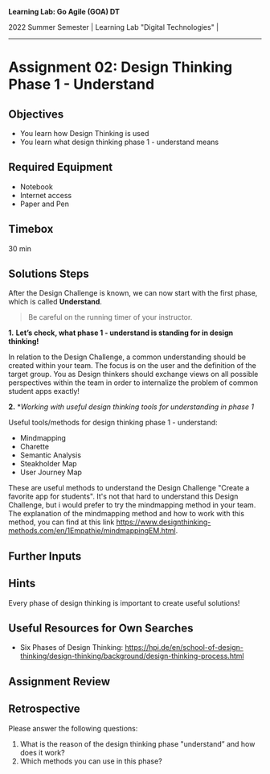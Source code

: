 <!--- Learning Lab: "Digital Technologies" GOA
Author: Mert Ünal 		Date: 2022  

-->



**Learning Lab: Go Agile (GOA) DT**   

2022 Summer Semester | Learning Lab "Digital Technologies" |  

***

# Assignment 02: Design Thinking Phase 1 - Understand

## Objectives
- You learn how Design Thinking is used
- You learn what design thinking phase 1 - understand means

## Required Equipment
- Notebook
- Internet access
- Paper and Pen

## Timebox

30 min

## Solutions Steps

After the Design Challenge is known, we can now start with the first phase, which is called **Understand**. 


> Be careful on the running timer of your instructor. 


**1.**  **Let’s check, what phase 1 - understand is standing for in design thinking!**

In relation to the Design Challenge, a common understanding should be created within your team. The focus is on the user and the definition of the target group. You as Design thinkers should exchange views on all possible perspectives within the team in order to internalize the problem of common student apps exactly!


**2.**  **Working with useful design thinking tools for understanding in phase 1* 

Useful tools/methods for design thinking phase 1 - understand:

* Mindmapping
* Charette
* Semantic Analysis
* Steakholder Map
* User Journey Map

These are useful methods to understand the Design Challenge "Create a favorite app for students". It's not that hard to understand this Design Challenge, but i would prefer to try the mindmapping method in your team. The explanation of the mindmapping method and how to work with this method, you can find at this link <https://www.designthinking-methods.com/en/1Empathie/mindmappingEM.html>. 




## Further Inputs

## Hints

Every phase of design thinking is important to create useful solutions!


## Useful Resources for Own Searches

- Six Phases of Design Thinking: <https://hpi.de/en/school-of-design-thinking/design-thinking/background/design-thinking-process.html>

## Assignment Review

## Retrospective
Please answer the following questions: 

1. What is the reason of the design thinking phase "understand” and how does it work?
2. Which methods you can use in this phase?


